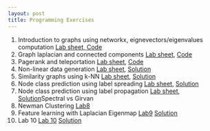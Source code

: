 ```yaml
---
layout: post
title: Programming Exercises
---
```


1. Introduction to graphs using networkx, eignevectors/eigenvalues computation <a href="./l1.pdf" target="_blank"> Lab sheet, </a> [Code](https://colab.research.google.com/drive/1u0D63QsAp1eq8OdvhYxmzHLx8qGwq67b)
2. Graph laplacian and connected components <a href="./l2.pdf" target="_blank">Lab sheet</a>, [Code](https://colab.research.google.com/drive/1pt1MbCUynFPaXQ4HuzU45510BJB_F7_v)
3. Pagerank and teleportation <a href="./l3.pdf" target="_blank">Lab sheet</a>, [Code](https://colab.research.google.com/drive/1KIvKkA4m1yZXdV3szFI-mx2S2mc5mmGK)
4. Non-linear data generation <a href="./l4.pdf" target="_blank">Lab sheet</a>, [Solution](https://colab.research.google.com/drive/1Xkx_Tgh4yhHuKc44U6p5oln7F80Cglh9)
5. Similarity graphs using k-NN <a href="./l5.pdf" target="_blank">Lab sheet</a>, [Solution](https://colab.research.google.com/drive/1UQ1wC42IZrQbePI1Eg17LnYOAR751RYi)
6. Node class prediction using label spreading <a href="./l6.pdf" target="_blank">Lab sheet</a>, [Solution](https://colab.research.google.com/drive/1XZZCmjVUX1rV00V9G6Yc9Ul9rXDFCT1Y)
7. Node class prediction using label propagation <a href="./l7.pdf" target="_blank">Lab sheet</a>, [Solution](https://colab.research.google.com/drive/15n1PZslwjG7UwNHJa0r1uYOy-U4SFIPy)Spectral vs Girvan
8. Newman Clustering [Lab8](https://colab.research.google.com/drive/1hrZLmyc6FFP8_MAycSIs2BId3djmqM4P)
9. Feature learning with Laplacian Eigenmap [Lab9](https://colab.research.google.com/drive/1Zs-XqKEpVnZTIqEl6YJZ5rfwnzbHmWYh) [Solution](https://colab.research.google.com/drive/1z8i7trlTlQp4YCLPfDeljtoEoj1vZANT)
10. Lab 10 <a href="./l10.pdf" target="_blank">Lab 10</a> [Solution](https://colab.research.google.com/drive/1ucLN3ba90ouIS6lY9KbVaiz6FaTP4QzM)

